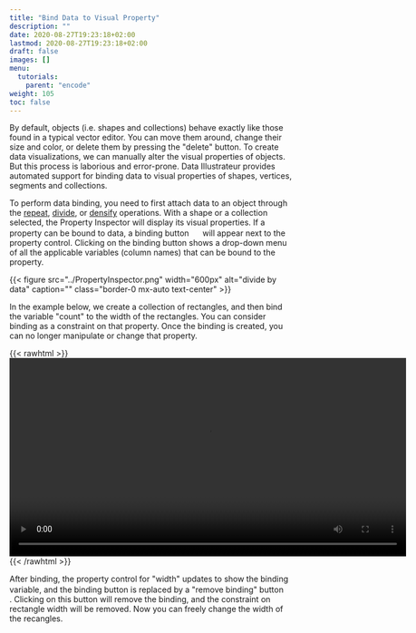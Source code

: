 ```yaml
---
title: "Bind Data to Visual Property"
description: ""
date: 2020-08-27T19:23:18+02:00
lastmod: 2020-08-27T19:23:18+02:00
draft: false
images: []
menu:
  tutorials:
    parent: "encode"
weight: 105
toc: false
---
```

By default, objects (i.e. shapes and collections) behave exactly like those found in a typical vector editor. You can move them around, change their size and color, or delete them by pressing the "delete" button. To create data visualizations, we can manually alter the visual properties of objects. But this process is laborious and error-prone. Data Illustrateur provides automated support for binding data to visual properties of shapes, vertices, segments and collections.

To perform data binding, you need to first attach data to an object through the [repeat](../../generate/repeat), [divide](../../generate/divide), or [densify](../../generate/densify) operations. With a shape or a collection selected, the Property Inspector will display its visual properties. If a property can be bound to data, a binding button <img width="16px" src="../DI_Bind.png"> will appear next to the property control. Clicking on the binding button shows a drop-down menu of all the applicable variables (column names) that can be bound to the property. 

{{< figure src="../PropertyInspector.png" width="600px" alt="divide by data" caption="" class="border-0 mx-auto text-center" >}}

In the example below, we create a collection of rectangles, and then bind the variable "count" to the width of the rectangles. You can consider binding as a constraint on that property. Once the binding is created, you can no longer manipulate or change that property.

{{< rawhtml >}} 
<video width=700px class="tutorial-video" controls>
    <source src="/videos/bind.mov" type="video/mp4">
    Your browser does not support the video tag.  
</video>
{{< /rawhtml >}}

After binding, the property control for "width" updates to show the binding variable, and the binding button is replaced by a "remove binding" button <img width="16px" src="../DI_Unbind.png">. Clicking on this button will remove the binding, and the constraint on rectangle width will be removed. Now you can freely change the width of the recangles.
